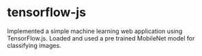 # tensorflow-js
Implemented a simple machine learning web application using TensorFlow.js. Loaded and used a pre trained MobileNet model for classifying images. 
